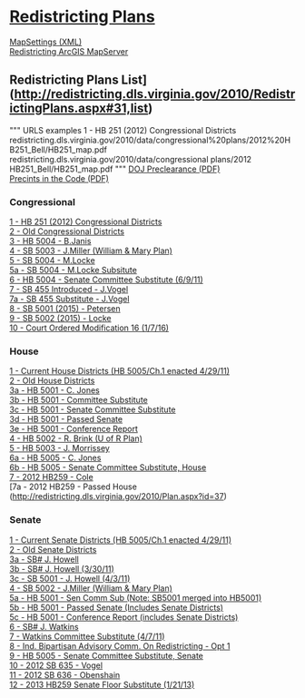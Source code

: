 # [Redistricting Plans](http://redistricting.dls.virginia.gov/2010/RedistrictingPlans.aspx)  


[MapSettings (XML)](http://redistricting.dls.virginia.gov/2010/Content/MapSettings.xml)  
[Redistricting ArcGIS MapServer](http://redistricting.dls.virginia.gov/ArcGIS/rest/services/CensusCache/MapServer)  



## Redistricting Plans List](http://redistricting.dls.virginia.gov/2010/RedistrictingPlans.aspx#31,list)  

""" URLS examples
1 - HB 251 (2012) Congressional Districts
redistricting.dls.virginia.gov/2010/data/congressional%20plans/2012%20HB251_Bell/HB251_map.pdf
redistricting.dls.virginia.gov/2010/data/congressional plans/2012 HB251_Bell/HB251_map.pdf
"""
[DOJ Preclearance (PDF)](http://redistricting.dls.virginia.gov/2010/Data/Ref/preclearance_letters.pdf)  
[Precints in the Code (PDF)](http://redistricting.dls.virginia.gov/2010/Data/Ref/PrecinctsVA_code.pdf)  


### Congressional  
[1 - HB 251 (2012) Congressional Districts](http://redistricting.dls.virginia.gov/2010/Plan.aspx?id=31)  
[2 - Old Congressional Districts](http://redistricting.dls.virginia.gov/2010/Plan.aspx?id=3)  
[3 - HB 5004 - B.Janis](http://redistricting.dls.virginia.gov/2010/Plan.aspx?id=13)  
[4 - SB 5003 -  J.Miller (William &amp; Mary Plan)](http://redistricting.dls.virginia.gov/2010/Plan.aspx?id=19)  
[5 - SB 5004 - M.Locke](http://redistricting.dls.virginia.gov/2010/Plan.aspx?id=20)  
[5a - SB 5004 - M.Locke Subsitute](http://redistricting.dls.virginia.gov/2010/Plan.aspx?id=29)  
[6 - HB 5004 - Senate Committee Substitute (6/9/11)](http://redistricting.dls.virginia.gov/2010/Plan.aspx?id=30)  
[7 - SB 455 Introduced - J.Vogel](http://redistricting.dls.virginia.gov/2010/Plan.aspx?id=33)  
[7a - SB 455 Substitute - J.Vogel](http://redistricting.dls.virginia.gov/2010/Plan.aspx?id=34)  
[8 - SB 5001 (2015) - Petersen](http://redistricting.dls.virginia.gov/2010/Plan.aspx?id=39)  
[9 - SB 5002 (2015) - Locke](http://redistricting.dls.virginia.gov/2010/Plan.aspx?id=40)  
[10 - Court Ordered Modification 16 (1/7/16)](http://redistricting.dls.virginia.gov/2010/Plan.aspx?id=41)  
	
### House	
[1 - Current House Districts (HB 5005/Ch.1 enacted 4/29/11)](http://redistricting.dls.virginia.gov/2010/Plan.aspx?id=28)  
[2 - Old House Districts](http://redistricting.dls.virginia.gov/2010/Plan.aspx?id=1)  
[3a - HB 5001 - C. Jones](http://redistricting.dls.virginia.gov/2010/Plan.aspx?id=5)  
[3b - HB 5001  - Committee Substitute](http://redistricting.dls.virginia.gov/2010/Plan.aspx?id=12)  
[3c - HB 5001 - Senate Committee Substitute](http://redistricting.dls.virginia.gov/2010/Plan.aspx?id=8)  
[3d - HB 5001 - Passed Senate](http://redistricting.dls.virginia.gov/2010/Plan.aspx?id=17)  
[3e - HB 5001  - Conference Report](http://redistricting.dls.virginia.gov/2010/Plan.aspx?id=21)  
[4  - HB 5002 - R. Brink (U of R Plan)](http://redistricting.dls.virginia.gov/2010/Plan.aspx?id=11)  
[5 - HB 5003 - J. Morrissey](http://redistricting.dls.virginia.gov/2010/Plan.aspx?id=24)  
[6a - HB 5005 - C. Jones](http://redistricting.dls.virginia.gov/2010/Plan.aspx?id=23)  
[6b - HB 5005 - Senate Committee Substitute, House](http://redistricting.dls.virginia.gov/2010/Plan.aspx?id=25)  
[7 - 2012 HB259 - Cole](http://redistricting.dls.virginia.gov/2010/Plan.aspx?id=32)  
[7a - 2012 HB259 - Passed House	(http://redistricting.dls.virginia.gov/2010/Plan.aspx?id=37)  
	
### Senate	
[1 - Current Senate Districts (HB 5005/Ch.1 enacted 4/29/11)](http://redistricting.dls.virginia.gov/2010/Plan.aspx?id=27)  
[2 - Old Senate Districts](http://redistricting.dls.virginia.gov/2010/Plan.aspx?id=2)  
[3a - SB# J. Howell](http://redistricting.dls.virginia.gov/2010/Plan.aspx?id=4)  
[3b - SB# J. Howell (3/30/11)](http://redistricting.dls.virginia.gov/2010/Plan.aspx?id=7)  
[3c - SB 5001 - J. Howell (4/3/11)](http://redistricting.dls.virginia.gov/2010/Plan.aspx?id=10)  
[4 - SB 5002 - J.Miller (William &amp; Mary Plan)](http://redistricting.dls.virginia.gov/2010/Plan.aspx?id=18)  
[5a - HB 5001 - Sen Comm Sub (Note: SB5001 merged into HB5001)](http://redistricting.dls.virginia.gov/2010/Plan.aspx?id=14)  
[5b - HB 5001 - Passed Senate (Includes Senate Districts)](http://redistricting.dls.virginia.gov/2010/Plan.aspx?id=16)  
[5c - HB 5001 - Conference Report (includes Senate Districts)](http://redistricting.dls.virginia.gov/2010/Plan.aspx?id=22)  
[6 - SB# J. Watkins](http://redistricting.dls.virginia.gov/2010/Plan.aspx?id=6)  
[7 - Watkins Committee Substitute (4/7/11)](http://redistricting.dls.virginia.gov/2010/Plan.aspx?id=15)  
[8 - Ind. Bipartisan Advisory Comm. On Redistricting - Opt 1](http://redistricting.dls.virginia.gov/2010/Plan.aspx?id=9)  
[9 - HB 5005 - Senate Committee Substitute, Senate](http://redistricting.dls.virginia.gov/2010/Plan.aspx?id=26)  
[10 - 2012 SB 635 - Vogel](http://redistricting.dls.virginia.gov/2010/Plan.aspx?id=35)  
[11 - 2012 SB 636 - Obenshain](http://redistricting.dls.virginia.gov/2010/Plan.aspx?id=36)  
[12 - 2013 HB259 Senate Floor Substitute (1/21/13)](http://redistricting.dls.virginia.gov/2010/Plan.aspx?id=38)  